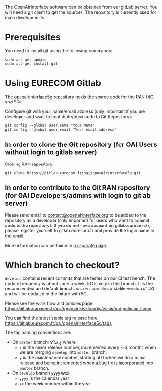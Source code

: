The OpenAirInterface software can be obtained from our gitLab
server. You will need a git client to get the sources. The repository
is currently used for main developments.

# Prerequisites

You need to install git using the following commands:

```shell
sudo apt-get update
sudo apt-get install git
```

# Using EURECOM Gitlab

The [openairinterface5g repository](https://gitlab.eurecom.fr/oai/openairinterface5g.git)
holds the source code for the RAN (4G and 5G).

Configure git with your name/email address (only important if you are developer and want to contribute/push code to Git Repository):

```shell
git config --global user.name "Your Name"
git config --global user.email "Your email address"
```

## In order to clone the Git repository (for OAI Users without login to gitlab server)

Cloning RAN repository:

```shell
git clone https://gitlab.eurecom.fr/oai/openairinterface5g.git
```

## In order to contribute to the Git RAN repository (for OAI Developers/admins with login to gitlab server)

Please send email to [contact@openairinterface.org](mailto:contact@openairinterface.org) to be added to the repository
as a developer (only important for users who want to commit code to the repository). If
you do not have account on gitlab.eurecom.fr, please register yourself to gitlab.eurecom.fr and provide the login name in the email.

More information can be found in [a separate page](../CONTRIBUTING.md).

# Which branch to checkout?

`develop`: contains recent commits that are tested on our CI test bench. The update frequency is about once a week. 5G is only in this branch. It is the recommended  and default branch.
`master`: contains a stable version of 4G, and will be updated in the future with 5G.

Please see the work flow and policies page: https://gitlab.eurecom.fr/oai/openairinterface5g/wikis/oai-policies-home

You can find the latest stable tag release here: https://gitlab.eurecom.fr/oai/openairinterface5g/tags

The tag naming conventions are:

- On `master` branch: **v1.`x`.`y`** where
  * `x` is the minor release number, incremented every 2-3 months when we are merging `develop` into `master` branch.
  * `y` is the maintenance number, starting at 0 when we do a minor release and being incremented when a bug fix is incorporated into `master` branch.
- On `develop` branch **`yyyy`.w`xx`**
  * `yyyy` is the calendar year
  * `xx` the week number within the year
